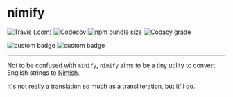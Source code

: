 # nimify

![Travis (.com)](https://img.shields.io/travis/com/k4y4k/nimify?label=TRAVIS%20CI&style=for-the-badge)
![Codecov](https://img.shields.io/codecov/c/github/k4y4k/nimify?label=CODECOV&style=for-the-badge)
![npm bundle size](https://img.shields.io/bundlephobia/min/nimify?style=for-the-badge)
![Codacy grade](https://img.shields.io/codacy/grade/9bb3456491014a4e8b7eea6272ec4a80?label=CODACY%20GRADE&style=for-the-badge)

![custom badge](https://img.shields.io/badge/MADE%20FOR-MYSELF-%2322d07f?style=for-the-badge)
![custom badge](https://img.shields.io/badge/BECAUSE%20I%20WAS-PROCRASTINATING-%2322d07f?style=for-the-badge)

---

Not to be confused with `minify`, `nimify` aims to be a tiny utility to convert English strings to [Nimish](https://github.com/k4y4k/I-Just-Want-To-Hear-Your-Voooice).

It's not really a translation so much as a transliteration, but it'll do.
